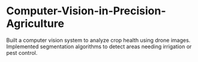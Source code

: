 # Computer-Vision-in-Precision-Agriculture
Built a computer vision system to analyze crop health using drone images.  Implemented segmentation algorithms to detect areas needing irrigation or pest control.

